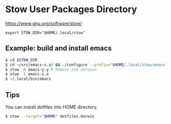 # Stow User Packages Directory

https://www.gnu.org/software/stow/

```sh:.profile
export STOW_DIR="$HOME/.local/stow"
```

## Example: build and install emacs

```sh
$ cd $STOW_DIR
$ cd ~/src/emacs-x.x/ && ./configure --prefix="$HOME/.local/stow/emacs-x.x" && make install
$ stow -D emacs-y.y # Remove old version 
$ stow -S emacs-x.x
$ ~/.local/bin/emacs
```

## Tips

You can install dotfiles into HOME directory.

```sh
$ stow --target="$HOME" dotfiles.darwin
````

